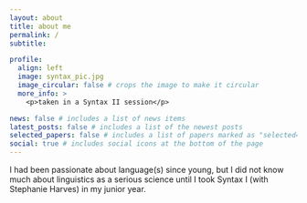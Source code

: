 ```yaml
---
layout: about
title: about me
permalink: /
subtitle: 

profile:
  align: left
  image: syntax_pic.jpg
  image_circular: false # crops the image to make it circular
  more_info: >
    <p>taken in a Syntax II session</p>

news: false # includes a list of news items
latest_posts: false # includes a list of the newest posts
selected_papers: false # includes a list of papers marked as "selected={true}"
social: true # includes social icons at the bottom of the page
---
```


I had been passionate about language(s) since young, but I did not know much about linguistics as a serious science until I took Syntax I (with Stephanie Harves) in my junior year.
